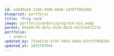```yaml
---
id: edd40a50-11b8-4306-b6d6-14f07f8b1955
blueprint: portfolio
title: 'Prog rock'
image: portfolio/anders/progrock-min.webp
parent: 65eb0cf0-db7a-4116-8b2d-45c51447217e
portfolio:
  - anders
updated_by: 733e613e-5f4f-4943-b04a-83cf5f969268
updated_at: 1692707044
---
```

